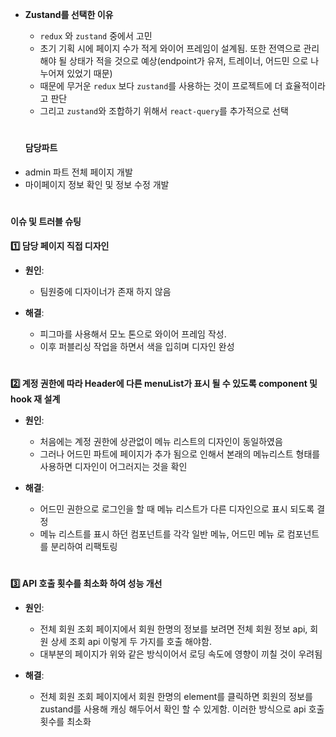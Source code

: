 + **Zustand를 선택한 이유**
  + `redux` 와 `zustand` 중에서 고민
  * 초기 기획 시에 페이지 수가 적게 와이어 프레임이 설계됨. 또한 전역으로 관리 해야 될 상태가 적을 것으로 예상(endpoint가 유저, 트레이너, 어드민 으로 나누어져 있었기 때문)
  * 때문에 무거운 `redux` 보다 `zustand`를 사용하는 것이 프로젝트에 더 효율적이라고 판단
  * 그리고 `zustand`와 조합하기 위해서 `react-query`를 추가적으로 선택

  #

  #### **담당파트**
- admin 파트 전체 페이지 개발
- 마이페이지 정보 확인 및 정보 수정 개발

#

#### 이슈 및 트러블 슈팅

**1️⃣ 담당 페이지 직접 디자인**

- **원인**:
  - 팀원중에 디자이너가 존재 하지 않음

- **해결**:
  - 피그마를 사용해서 모노 톤으로 와이어 프레임 작성.
  - 이후 퍼블리싱 작업을 하면서 색을 입히며 디자인 완성

  #

**2️⃣ 계정 권한에 따라 Header에 다른 menuList가 표시 될 수 있도록 component 및 hook 재 설계**

- **원인**: 

  - 처음에는 계정 권한에 상관없이 메뉴 리스트의 디자인이 동일하였음
  - 그러나 어드민 파트에 페이지가 추가 됨으로 인해서 본래의 메뉴리스트 형태를 사용하면 디자인이 어그러지는 것을 확인

- **해결**:

  - 어드민 권한으로 로그인을 할 때 메뉴 리스트가 다른 디자인으로 표시 되도록 결정
  - 메뉴 리스트를 표시 하던 컴포넌트를 각각 일반 메뉴, 어드민 메뉴 로 컴포넌트를 분리하여 리팩토링

#


**3️⃣ API 호출 횟수를 최소화 하여 성능 개선**

- **원인**: 
  - 전체 회원 조회 페이지에서 회원 한명의 정보를 보려면 전체 회원 정보 api, 회원 상세 조회 api 이렇게 두 가지를 호출 해야함.
  - 대부분의 페이지가 위와 같은 방식이어서 로딩 속도에 영향이 끼칠 것이 우려됨

- **해결**:
  - 전체 회원 조회 페이지에서 회원 한명의 element를 클릭하면 회원의 정보를 zustand를 사용해 캐싱 해두어서 확인 할 수 있게함. 이러한 방식으로 api 호출 횟수를 최소화

